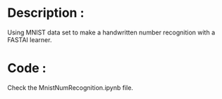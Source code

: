 # Description :
  Using MNIST data set to make a handwritten
  number recognition with a FASTAI learner.
  
# Code :
  Check the MnistNumRecognition.ipynb file.
